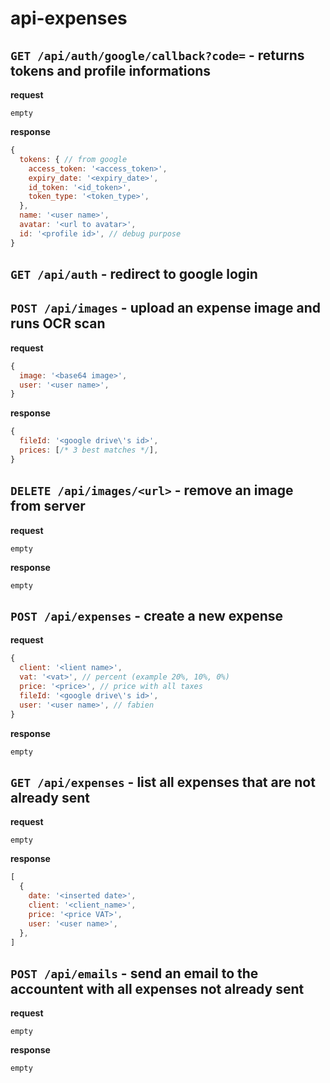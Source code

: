 # api-expenses

## `GET /api/auth/google/callback?code=` - returns tokens and profile informations
**request**

`empty`

**response**
```js
{
  tokens: { // from google
    access_token: '<access_token>',
    expiry_date: '<expiry_date>',
    id_token: '<id_token>',
    token_type: '<token_type>',
  },
  name: '<user name>',
  avatar: '<url to avatar>',
  id: '<profile id>', // debug purpose
}
```

## `GET /api/auth` - redirect to google login

## `POST /api/images` - upload an expense image and runs OCR scan
**request**
```js
{
  image: '<base64 image>',
  user: '<user name>',
}
```

**response**
```js
{
  fileId: '<google drive\'s id>',
  prices: [/* 3 best matches */],
}
```

## `DELETE /api/images/<url>` - remove an image from server
**request**

`empty`

**response**

`empty`

## `POST /api/expenses` - create a new expense
**request**
```js
{
  client: '<lient name>',
  vat: '<vat>', // percent (example 20%, 10%, 0%)
  price: '<price>', // price with all taxes
  fileId: '<google drive\'s id>',
  user: '<user name>', // fabien
}
```

**response**

`empty`

## `GET /api/expenses` - list all expenses that are not already sent
**request**

`empty`

**response**
```js
[
  {
    date: '<inserted date>',
    client: '<client_name>',
    price: '<price VAT>',
    user: '<user name>',
  },
]
```

## `POST /api/emails` - send an email to the accountent with all expenses not already sent
**request**

`empty`

**response**

`empty`
